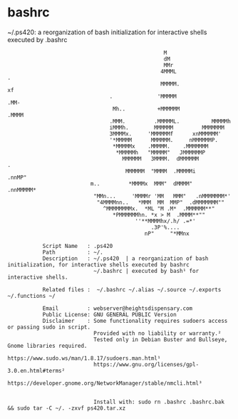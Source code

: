 # bashrc
~/.ps420:  a reorganization of bash initialization for interactive shells executed by .bashrc

                                                     M                            
                                                     dM                            
                                                     MMr                           
                                                    4MMML                  .       
                                                    MMMMM.                xf       
                                    .              'MMMMM               .MM-       
                                     Mh..          +MMMMMM            .MMMM        
                                    .MMM.         .MMMMML.          MMMMMh        
                                    iMMMh.        MMMMMM         MMMMMMM         
                                    3MMMMx.     'MMMMMMf      xnMMMMMM'         
                                    '*MMMMM      MMMMMM.     nMMMMMMP.          
                                     *MMMMMx    .MMMMM.    .MMMMMMM            
                                      *MMMMMh   "MMMMM"   JMMMMMMP             
                                        MMMMMM   3MMMM.  dMMMMMM            .  
                                         MMMMMM  "MMMM  .MMMMMi        .nnMP"  
                              m..         *MMMMx  MMM"  dMMMM"    .nnMMMMM*    
                               "MMn...     'MMMMr 'MM   MMM"   .nMMMMMMM*'     
                                "4MMMMnn..   *MMM  MM  MMP"  .dMMMMMMM""       
                                  ^MMMMMMMMx.  *ML "M .M*  .MMMMMM**"          
                                     *PMMMMMMhn. *x > M  .MMMM**""             
                                            ''**MMMMhx/.h/ .=*'                    
                                                 .3P'%....                     
                                               nP"     "*MMnx    

               Script Name   : .ps420
               Path          : ~/.                                                                                   
               Description   : ~/.ps420  | a reorganization of bash initialization, for interactive shells executed by bashrc
                               ~/.bashrc | executed by bash¹ for interactive shells.                                                                          
               
               Related files :  ~/.bashrc ~/.alias ~/.source ~/.exports ~/.functions ~/                  
               
               Email         : webserver@heightsdispensary.com 
               Public License: GNU GENERAL PUBLIC Version
               Disclaimer    : Some functionality requires sudoers access or passing sudo in script.
                               Provided with no liability or warranty.² 
                               Tested only in Debian Buster and Bullseye, Gnome libraries required.                                                              
                               https://www.sudo.ws/man/1.8.17/sudoers.man.html¹
                               https://www.gnu.org/licenses/gpl-3.0.en.html#terms² 
                               https://developer.gnome.org/NetworkManager/stable/nmcli.html³

                                                                                                                          
                               Install with: sudo rn .bashrc .bashrc.bak && sudo tar -C ~/. -zxvf ps420.tar.xz




